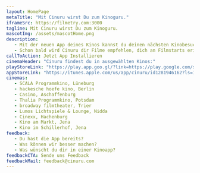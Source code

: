 ```yaml
---
layout: HomePage
metaTitle: "Mit Cinuru wirst Du zum Kinoguru."
iframeSrc: https://filmetry.com:3000
tagline: Mit Cinuru wirst Du zum Kinoguru.
mascotImg: /assets/mascotHome.png
description:
   - Mit der neuen App deines Kinos kannst du deinen nächsten Kinobesuch einfach und unkompliziert planen.
   - Schon bald wird Cinuru dir Filme empfehlen, dich an Filmstarts erinnern und tolle Angebote für dich bereit halten.
callToAction: Jetzt App Installieren
cinemaHeader: "Cinuru findest du in ausgewählten Kinos:"
playStoreLink: "https://play.app.goo.gl/?link=https://play.google.com/store/apps/details?id%3Dcom.cinuru.app%26ddl%3D1%26pcampaignid%3Dweb_ddl_1"
appStoreLink: "https://itunes.apple.com/us/app/cinuru/id1281946162?ls=1&mt=8"
cinemas:
   - SCALA Programmkino, Lüneburg
   - hackesche hoefe kino, Berlin
   - Casino, Aschaffenburg
   - Thalia Programmkino, Potsdam
   - broadway filmtheater, Trier
   - Lumos Lichtspiele & Lounge, Nidda
   - Cinexx, Hachenburg
   - Kino am Markt, Jena
   - Kino im Schillerhof, Jena
feedback:
   - Du hast die App bereits?
   - Was können wir besser machen?
   - Was wünscht du dir in einer Kinoapp?
feedbackCTA: Sende uns Feedback
feedbackMail: feedback@cinuru.com
---
```

